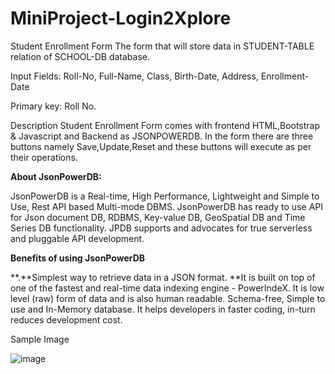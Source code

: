 # MiniProject-Login2Xplore

Student Enrollment Form
The form that will store data in STUDENT-TABLE relation of SCHOOL-DB database.

Input Fields: Roll-No, Full-Name, Class, Birth-Date, Address, Enrollment-Date

Primary key: Roll No.

Description
Student Enrollment Form comes with frontend HTML,Bootstrap & Javascript and Backend as JSONPOWERDB. In the form there are three buttons namely Save,Update,Reset and these buttons will execute as per their operations.

**About JsonPowerDB:**

JsonPowerDB is a Real-time, High Performance, Lightweight and Simple to Use, Rest API based Multi-mode DBMS. JsonPowerDB has ready to use API for Json document DB, RDBMS, Key-value DB, GeoSpatial DB and Time Series DB functionality. JPDB supports and advocates for true serverless and pluggable API development.

**Benefits of using JsonPowerDB**

**.**Simplest way to retrieve data in a JSON format.
**It is built on top of one of the fastest and real-time data indexing engine - PowerIndeX.
It is low level (raw) form of data and is also human readable.
Schema-free, Simple to use and In-Memory database.
It helps developers in faster coding, in-turn reduces development cost.

Sample Image

![image](https://user-images.githubusercontent.com/121605652/210931366-9237dc61-9679-4b60-b71e-47ab25b1ab63.png)
